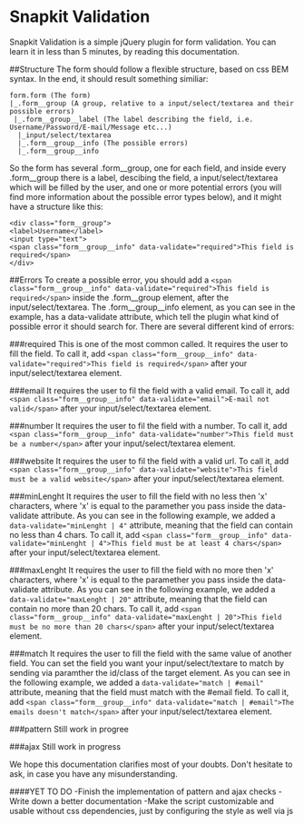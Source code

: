 # Snapkit Validation
Snapkit Validation is a simple jQuery plugin for form validation. You can learn it in less than 5 minutes, by reading this documentation.


##Structure
The form should follow a flexible structure, based on css BEM syntax. In the end, it should result something similiar:

```
form.form (The form)
|_.form__group (A group, relative to a input/select/textarea and their possible errors)
 |_.form__group__label (The label describing the field, i.e. Username/Password/E-mail/Message etc...)
  |_input/select/textarea
  |_.form__group__info (The possible errors)
  |_.form__group__info
```
  
So the form has several .form__group, one for each field, and inside every .form__group there is a label, descibing the field, a input/select/textarea which will be filled by the user, and one or more potential errors (you will find more information about the possible error types below), and it might have a structure like this:

```
<div class="form__group">
<label>Username</label>
<input type="text">
<span class="form__group__info" data-validate="required">This field is required</span>
</div>
```

##Errors
To create a possible error, you should add a `<span class="form__group__info" data-validate="required">This field is required</span>` inside the .form__group element, after the input/select/textarea.
The .form__group__info element, as you can see in the example, has a data-validate attribute, which tell the plugin what kind of possible error it should search for.
There are several different kind of errors:

###required
This is one of the most common called. It requires the user to fill the field. To call it, add `<span class="form__group__info" data-validate="required">This field is required</span>` after your input/select/textarea element.

###email
It requires the user to fil the field with a valid email. To call it, add `<span class="form__group__info" data-validate="email">E-mail not valid</span>` after your input/select/textarea element.

###number
It requires the user to fil the field with a number. To call it, add `<span class="form__group__info" data-validate="number">This field must be a number</span>` after your input/select/textarea element.

###website
It requires the user to fil the field with a valid url. To call it, add `<span class="form__group__info" data-validate="website">This field must be a valid website</span>` after your input/select/textarea element.

###minLenght
It requires the user to fill the field with no less then 'x' characters, where 'x' is equal to the paramether you pass inside the data-validate attribute. As you can see in the following example, we added a `data-validate="minLenght | 4"` attribute, meaning that the field can contain no less than 4 chars. To call it, add `<span class="form__group__info" data-validate="minLenght | 4">This field must be at least 4 chars</span>` after your input/select/textarea element.

###maxLenght
It requires the user to fill the field with no more then 'x' characters, where 'x' is equal to the paramether you pass inside the data-validate attribute. As you can see in the following example, we added a `data-validate="maxLenght | 20"` attribute, meaning that the field can contain no more than 20 chars. To call it, add `<span class="form__group__info" data-validate="maxLenght | 20">This field must be no more than 20 chars</span>` after your input/select/textarea element.

###match
It requires the user to fill the field with the same value of another field. You can set the field you want your input/select/textare to match by sending via paramther the id/class of the target element. As you can see in the following example, we added a `data-validate="match | #email"` attribute, meaning that the field must match with the #email field. To call it, add `<span class="form__group__info" data-validate="match | #email">The emails doesn't match</span>` after your input/select/textarea element.

###pattern
Still work in progree

###ajax
Still work in progress

We hope this documentation clarifies most of your doubts. Don't hesitate to ask, in case you have any misunderstanding.

####YET TO DO
-Finish the implementation of pattern and ajax checks
-Write down a better documentation
-Make the script customizable and usable without css dependencies, just by configuring the style as well via js

